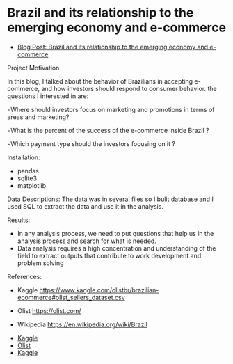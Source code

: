 # Brazil and its relationship to the emerging economy and e-commerce



* [Blog Post: Brazil and its relationship to the emerging economy and e-commerce](https://ecommerce123452.blogspot.com/2020/02/brazil-and-its-relationship-to-emerging.html) 

Project Motivation

In this blog, I talked about the behavior of Brazilians in accepting e-commerce, and how investors should respond to consumer behavior.
the questions I interested in are:

- Where should investors focus on marketing and promotions in terms of areas and marketing?

- What is the percent of the success of the e-commerce inside Brazil ?

- Which payment type should the investors focusing on it ?

Installation:

- pandas
- sqlite3
- matplotlib

Data Descriptions:
The data was in several files so I bulit database and I used SQL to extract the data and use it in the analysis.

Results:
- In any analysis process, we need to put questions that help us in the analysis process and search for what is needed.
- Data analysis requires a high concentration and understanding of the field to extract outputs that contribute to work development and problem solving

References:
- Kaggle
https://www.kaggle.com/olistbr/brazilian-ecommerce#olist_sellers_dataset.csv

- Olist
https://olist.com/

- Wikipedia
https://en.wikipedia.org/wiki/Brazil

* [Kaggle](https://www.kaggle.com/olistbr/brazilian-ecommerce#olist_sellers_dataset.csv) 
* [Olist](https://olist.com/) 
* [Kaggle](https://en.wikipedia.org/wiki/Brazil) 

